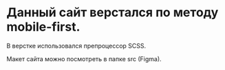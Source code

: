 # Данный сайт верстался по методу mobile-first.
В верстке использовался препроцессор SCSS.

Макет сайта можно посмотреть в папке src (Figma).
